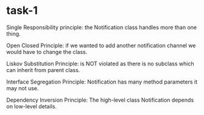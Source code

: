 # task-1

Single Responsibility principle: the Notification class handles more than one thing.

Open Closed Principle: if we wanted to add another notification channel we would have to change the class.

Liskov Substitution Principle: is NOT violated as there is no subclass which can inherit from parent class.

Interface Segregation Principle: Notification has many method parameters it may not use.

Dependency Inversion Principle: The high-level class Notification depends on low-level details.
